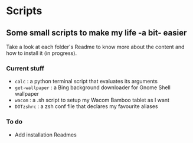 # Scripts
## Some small scripts to make my life -a bit- easier

Take a look at each folder's Readme to know more about the content and how to install it (in progress).

### Current stuff
* `calc` : a python terminal script that evaluates its arguments
* `get-wallpaper` : a Bing background downloader for Gnome Shell wallpaper
* `wacom` : a .sh script to setup my Wacom Bamboo tablet as I want
* `DOTzshrc` : a zsh conf file that declares my favourite aliases

### To do
* Add installation Readmes
